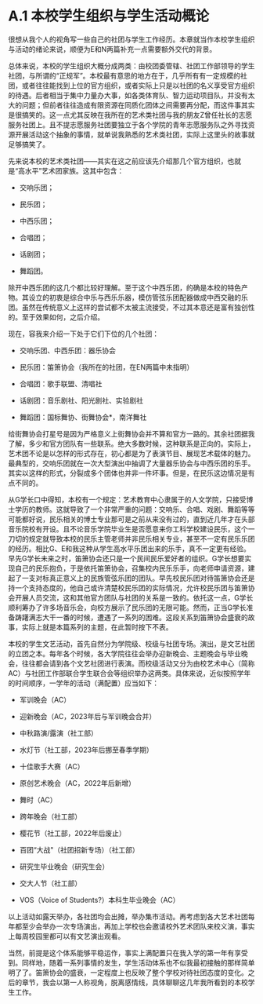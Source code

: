 # A.1 本校学生组织与学生活动概论

很想从我个人的视角写一些自己的社团与学生工作经历。本章就当作本校学生组织与活动的绪论来说，顺便为E和N两篇补充一点需要额外交代的背景。

总体来说，本校的学生组织大概分成两类：由校团委管辖、社团工作部领导的学生社团，与所谓的“正规军”。本校最有意思的地方在于，几乎所有有一定规模的社团，或者往往能找到上位的官方组织，或者实际上只是以社团的名义享受官方组织的待遇。后者相当于集中力量办大事，如各类体育队、智力运动项目队，并没有太大的问题；但前者往往造成有限资源在同质化团体之间需要再分配，而这件事其实是很搞笑的。这一点尤其反映在我所在的艺术类社团与我的朋友Z曾任社长的志愿服务社团上。且不提志愿服务社团要独立于各个学院的青年志愿服务队之外寻找资源开展活动这个抽象的事情，就单说我熟悉的艺术类社团，实际上这里头的故事就足够搞笑了。

先来说本校的艺术类社团——其实在这之前应该先介绍那几个官方组织，也就是“高水平”艺术团家族。这其中包含：

- 交响乐团；

- 民乐团；

- 中西乐团；

- 合唱团；

- 话剧团；

- 舞蹈团。

除开中西乐团的这几个都比较好理解。至于这个中西乐团，的确是本校的特色产物。其设立的初衷是综合中乐与西乐乐器，模仿管弦乐团配器做成中西交融的乐团。虽然在传统意义上这样的尝试都不太被主流接受，不过其本意还是富有独创性的。至于效果如何，之后介绍。

现在，容我来介绍一下处于它们下位的几个社团：

- 交响乐团、中西乐团：器乐协会

- 民乐团：笛箫协会（我所在的社团，在EN两篇中未指明）

- 合唱团：歌手联盟、清唱社

- 话剧团：音乐剧社、阳光剧社、实验剧社

- 舞蹈团：国标舞协、街舞协会\*，南洋舞社

给街舞协会打星号是因为严格意义上街舞协会并不算和官方一路的。其余社团据我了解，多少和官方团队有一些联系。绝大多数时候，这种联系是正向的。实际上，艺术团不论是以怎样的形式存在，初心都是为了表演节目、展现艺术载体的魅力。最典型的，交响乐团就在一次大型演出中抽调了大量器乐协会与中西乐团的乐手。其实以这样的形式，分裂成多个团体也并非一件坏事。但是，在民乐这边情况是有点不同的。

从G学长口中得知，本校有一个规定：艺术教育中心隶属于的人文学院，只接受博士学历的教师。这就导致了一个非常严重的问题：交响乐、合唱、戏剧、舞蹈等等可能都好说，民乐相关的博士专业那可是之前从来没有过的，直到近几年才在头部音乐院校有开设。且不论音乐学院毕业生是否愿意来你工科学校建设民乐，这个一刀切的规定就导致本校的民乐主管老师并非民乐相关专业，甚至不一定有民乐乐团的经历。相比G、E和我这种从学生高水平乐团出来的乐手，真不一定更有经验。早先G学长未来之时，笛箫协会还只是一个民间民乐爱好者的组织。G学长想要实现自己的民乐抱负，于是依托笛箫协会，召集校内民乐乐手，向老师申请资源，建起了一支对标真正意义上的民族管弦乐团的团队。早先校民乐团对待笛箫协会还是持一个支持态度的，他自己或许清楚校民乐团的实际情况，允许校民乐团与笛箫协会开展人员交流，这和其他官方团队与社团的关系是一致的。依托这一点，G学长顺利筹办了许多场音乐会，向校方展示了民乐团的无限可能。然而，正当G学长准备踌躇满志大干一番的时候，遭遇了一系列的困难。这段关系到笛箫协会盛衰的故事，实际上就是本篇系列的主题，在此暂时按下不表。

本校的学生文艺活动，首先自然分为学院级、校级与社团专场。演出，是文艺社团的立团之本。每年各个时候，各大学院往往会举办迎新晚会、主题晚会与毕业晚会，往往都会请到各个文艺社团进行表演。而校级活动又分为由校艺术中心（简称AC）与社团工作部联合学生联合会等组织举办这两类。具体来说，近似按照学年的时间顺序，一学年的活动（满配置）应当如下：

- 军训晚会（AC）

- 迎新晚会（AC，2023年后与军训晚会合并）

- 中秋路演/露演（社工部）

- 水灯节（社工部，2023年后挪至春季学期）

- 十佳歌手大赛（AC）

- 原创艺术晚会（AC，2022年后新增）

- 舞时（AC）

- 跨年晚会（社工部）

- 樱花节（社工部，2022年后废止）

- 百团“大战"（社团招新专场）（社工部）

- 研究生毕业晚会（研究生会）

- 交大人节（社工部）

- VOS（Voice of Students?）本科生毕业晚会（AC）

以上活动如露天举办，各社团均会出摊，举办集市活动。再考虑到各大艺术社团每年都至少会举办一次专场演出，再加上学校也会邀请校外艺术团队来校义演，事实上每周校园里都可以有文艺演出观看。

当然，前提是这个体系能够平稳运作，事实上满配置只在我入学的第一年有享受到。同样地，随着一系列事情的发生，学生活动体系也不似我最初接触的那样简单明了了。笛箫协会的盛衰，一定程度上也反映了整个学校对待社团态度的变化。之后的章节，我会以第一人称视角，脱离感情线，具体聊聊这几年我所看到的本校学生工作。
